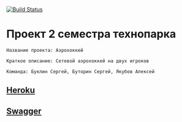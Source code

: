 [![Build Status](https://travis-ci.org/serbut/aerohockey-02-2017.svg?branch=development)](https://travis-ci.org/serbut/aerohockey-02-2017)
# Проект 2 семестра технопарка
    Название проекта: Аэрохоккей 

    Краткое описание: Сетевой аэрохоккей на двух игроков

    Команда: Буклин Сергей, Буторин Сергей, Якубов Алексей
    
## [Heroku](https://fastball-backend.herokuapp.com)
## [Swagger](https://app.swaggerhub.com/api/serbut/AerohockeyAPI/1.0.0)
